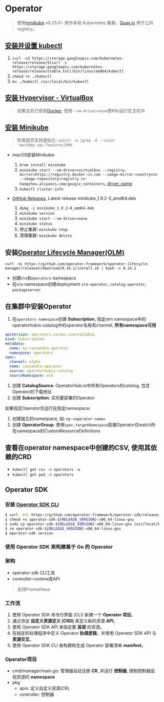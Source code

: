 # Operator

> 使用[minikube](https://github.com/kubernetes/minikube) v0.25.0+ 用作本地 Kubernetes 集群，[Quay.io](https://quay.io/) 用于公共 registry。

## [安装并设置 kubectl](https://kubernetes.io/zh/docs/tasks/tools/install-kubectl/)

1. `curl -LO https://storage.googleapis.com/kubernetes-release/release/$(curl -s https://storage.googleapis.com/kubernetes-release/release/stable.txt)/bin/linux/amd64/kubectl`
1. `chmod +x ./kubectl`
1. `mv ./kubectl /usr/local/bin/kubectl`

## [安装 Hypervisor - VirtualBox](https://www.virtualbox.org/wiki/Downloads)

> 如果主机已安装[Docker](https://www.docker.com/products/docker-desktop), 使用`--vm-driver=none`使K8s运行在主机中

## [安装 Minikube](https://kubernetes.io/zh/docs/tasks/tools/install-minikube/)

> 检查是否支持虚拟化: `sysctl -a |grep -E --color 'machdep.cpu.features|VMX'`

- macOS安装Minikube:
    1. `brew install minikube`
    1. `minikube start --vm-driver=virtualbox --registry-mirror=https://registry.docker-cn.com --image-mirror-country=cn --image-repository=registry.cn-hangzhou.aliyuncs.com/google_containers`, [driver_name](https://kubernetes.io/docs/setup/learning-environment/minikube/#specifying-the-vm-driver)
    1. `kubectl cluster-info`

- [GitHub Releases](https://github.com/kubernetes/minikube/releases), Latest release minikube_1.9.2-0_amd64.deb
    1. `dpkg -i minikube_1.9.2-0_amd64.deb`
    1. `minikube version`
    1. `minikube start --vm-driver=none`
    1. `minikube status`
    1. 停止集群: `minikube stop`
    1. 清理集群: `minikube delete`

## 安装[Operator Lifecycle Manager(OLM)](https://github.com/operator-framework/operator-lifecycle-manager/blob/master/doc/install/install.md)

`curl -sL https://github.com/operator-framework/operator-lifecycle-manager/releases/download/0.14.1/install.sh | bash -s 0.14.1`

- 创建`olm`和`operators` namespace
- 在`olm` namespace创建deployment `olm-operator`, `catalog-operator`, `packageserver`

## 在集群中安装Operator

1. 在`operators namespace`创建 **Subscription**, 指定olm namespace中的operatorhubio-catalog中的operator名称和channel, **所有namespace可用**

```yaml
apiVersion: operators.coreos.com/v1alpha1
kind: Subscription
metadata:
  name: my-cassandra-operator
  namespace: operators
spec:
  channel: alpha
  name: cassandra-operator
  source: operatorhubio-catalog
  sourceNamespace: olm
```

1. 创建 **CatalogSource**: OperatorHub.io中所有Operators的catalog, 包含Operator的下载地址
2. 创建 **Subscription**: 实际要部署的Operator

如果指定Operator仅运行在指定namespace:

1. 创建独立的namespace, 如: `my-<operator-name>`
1. 创建 **OperatorGroup**: 使用`spec.targetNamespace`配置Operator仅watch所在namespace的CustomResourceDefinitions

## 查看在operator namespace中创建的CSV, 使用其依赖的CRD

- `kubectl get csv -n operators -w`
- `kubectl get pod -n operators`

## Operator SDK

### 安装 [Operator SDK CLI](https://github.com/operator-framework/operator-sdk/releases/download/v0.17.0/operator-sdk-v0.17.0-x86_64-linux-gnu)

```bash
$ curl -OJL https://github.com/operator-framework/operator-sdk/releases/download/v0.17.0/operator-sdk-v0.17.0-x86_64-apple-darwin
$ chmod +x operator-sdk-${RELEASE_VERSION}-x86_64-linux-gnu
$ sudo cp operator-sdk-${RELEASE_VERSION}-x86_64-linux-gnu /usr/local/bin/operator-sdk
$ rm operator-sdk-${RELEASE_VERSION}-x86_64-linux-gnu
$ operator-sdk version
```

### 使用 Operator SDK 来构建基于 Go 的 Operator


### 架构

- operator-sdk CLI工具
- controller-runtime库API

> 支持Prometheus

### 工作流

1. 使用 Operator SDK 命令行界面 (CLI) 新建一个 **Operator 项目**。
1. 通过添加 **自定义资源定义 (CRD)** 来定义新的资源 **API**。
1. 使用 Operator SDK API 来指定要 **监视** 的资源。
1. 在指定的处理程序中定义 Operator **协调逻辑**，并使用 Operator SDK API 与 **资源交互**。
1. 使用 Operator SDK CLI 来构建和生成 Operator 部署清单 **manifest**。

### Operator项目

- cmd/manager/main.go: 管理器自动注册 **CR**, 并运行 **控制器**, 限制控制器监视资源的 **namespace**
- pkg
    - apis: 定义自定义资源(CR)
    - controller: 控制器
